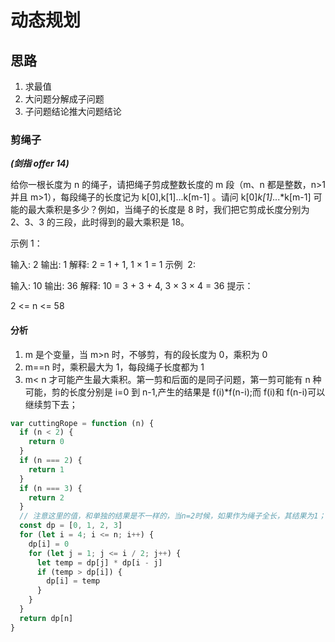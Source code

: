 # 动态规划

## 思路

1. 求最值
2. 大问题分解成子问题
3. 子问题结论推大问题结论

### 剪绳子

**_(剑指 offer 14)_**

给你一根长度为 n 的绳子，请把绳子剪成整数长度的 m 段（m、n 都是整数，n>1 并且 m>1），每段绳子的长度记为 k[0],k[1]...k[m-1] 。请问 k[0]_k[1]_...\*k[m-1] 可能的最大乘积是多少？例如，当绳子的长度是 8 时，我们把它剪成长度分别为 2、3、3 的三段，此时得到的最大乘积是 18。

示例 1：

输入: 2
输出: 1
解释: 2 = 1 + 1, 1 × 1 = 1
示例  2:

输入: 10
输出: 36
解释: 10 = 3 + 3 + 4, 3 × 3 × 4 = 36
提示：

2 <= n <= 58

#### 分析

1. m 是个变量，当 m>n 时，不够剪，有的段长度为 0，乘积为 0
2. m==n 时，乘积最大为 1，每段绳子长度都为 1
3. m< n 才可能产生最大乘积。第一剪和后面的是同子问题，第一剪可能有 n 种可能，剪的长度分别是 i=0 到 n-1,产生的结果是 f(i)\*f(n-i);而 f(i)和 f(n-i)可以继续剪下去；

```js
var cuttingRope = function (n) {
  if (n < 2) {
    return 0
  }
  if (n === 2) {
    return 1
  }
  if (n === 3) {
    return 2
  }
  // 注意这里的值，和单独的结果是不一样的，当n=2时候，如果作为绳子全长，其结果为1；如果作为一段，其值应该为2
  const dp = [0, 1, 2, 3]
  for (let i = 4; i <= n; i++) {
    dp[i] = 0
    for (let j = 1; j <= i / 2; j++) {
      let temp = dp[j] * dp[i - j]
      if (temp > dp[i]) {
        dp[i] = temp
      }
    }
  }
  return dp[n]
}
```
